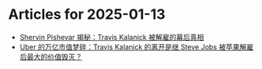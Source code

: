 # Articles for 2025-01-13

- [Shervin Pishevar 揭秘：Travis Kalanick 被解雇的幕后真相](https://keithhchen.github.io/wpa-md-previews/2025-01-13/html/Shervin-Pishevar-揭秘Travis-Kalanick-被解雇的幕后真相.html)
- [Uber 的万亿市值梦碎：Travis Kalanick 的离开是继 Steve Jobs 被苹果解雇后最大的价值毁灭？](https://keithhchen.github.io/wpa-md-previews/2025-01-13/html/Uber-的万亿市值梦碎Travis-Kalanick-的离开是继-Steve-Jobs-被苹果解雇后最大的价值毁灭.html)